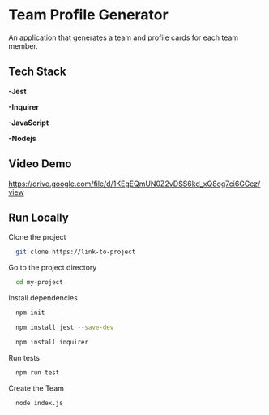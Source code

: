 # Team Profile Generator

An application that generates a team and profile cards for each team member.


## Tech Stack

**-Jest**

**-Inquirer**

**-JavaScript**

**-Nodejs**


## Video Demo

https://drive.google.com/file/d/1KEgEQmUN0Z2vDSS6kd_xQ8og7ci6GGcz/view
## Run Locally

Clone the project

```bash
  git clone https://link-to-project
```

Go to the project directory

```bash
  cd my-project
```

Install dependencies

```bash
  npm init
```
```bash
  npm install jest --save-dev
```
```bash
  npm install inquirer
```

Run tests

```bash
  npm run test
```

Create the Team

```bash
  node index.js
```